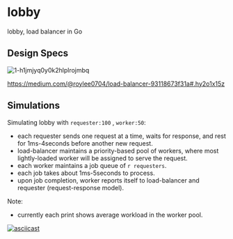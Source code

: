 # lobby
lobby, load balancer in Go


## Design Specs

![1-h1jmjyq0y0k2hlplrojmbq](https://cloud.githubusercontent.com/assets/3850661/15625145/eb14e986-24ce-11e6-969d-a27f5eefab53.png)

https://medium.com/@roylee0704/load-balancer-93118673f31a#.hy2o1x15z


## Simulations

Simulating lobby with `requester:100` , `worker:50`:
- each requester sends one request at a time, waits for response, and rest for 1ms-4seconds before another new request.
- load-balancer maintains a priority-based pool of workers, where most lightly-loaded worker will be assigned to serve the request.
- each worker maintains a job queue of `r requesters`.
- each job takes about 1ms-5seconds to process.
- upon job completion, worker reports itself to load-balancer and requester (request-response model).


Note:
- currently each print shows average workload in the worker pool.


[![asciicast](https://asciinema.org/a/5w7ejqyn7a7qym7pej0in90nx.png)](https://asciinema.org/a/5w7ejqyn7a7qym7pej0in90nx)
